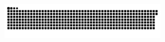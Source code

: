 <picture>
  <source media="(prefers-color-scheme: dark)" srcset="https://raw.githubusercontent.com/MarineHakobyan/MarineHakobyan/26f975e55915f2bd705d08efe344d1b7623975de/github-contribution-grid-snake-dark.svg" />
  <source media="(prefers-color-scheme: light)" srcset="https://raw.githubusercontent.com/MarineHakobyan/MarineHakobyan/26f975e55915f2bd705d08efe344d1b7623975de/github-contribution-grid-snake.svg" />
  <img alt="github-snake" src="https://raw.githubusercontent.com/MarineHakobyan/MarineHakobyan/26f975e55915f2bd705d08efe344d1b7623975de/github-contribution-grid-snake-dark.svg" />
</picture>
